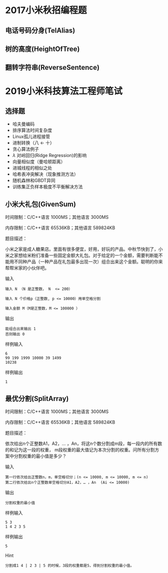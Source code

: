 # 2017小米秋招编程题

## 电话号码分身(TelAlias)

## 树的高度(HeightOfTree)

## 翻转字符串(ReverseSentence)

# 2019小米科技算法工程师笔试

## 选择题
- 哈夫曼编码
- 排序算法时间复杂度
- Linux孤儿进程接管
- 进制转换（八 $\leftarrow$ 十）
- 贪心算法例子
- $\lambda$ 对岭回归(Ridge Regression)的影响
- 向量相似度（曼哈顿距离） 
- 进城线程的相似之处
- 哈希表冲突解决（现象推测方法）
- 随机森林和GBDT异同
- 训练集正负样本极度不平衡解决方法

## 小米大礼包(GivenSum)

时间限制：C/C++语言 1000MS；其他语言 3000MS

内存限制：C/C++语言 65536KB；其他语言 589824KB

题目描述：

小米之家是成人糖果店。里面有很多便宜，好用，好玩的产品。中秋节快到了，小米之家想给米粉们准备一些固定金额大礼包。对于给定的一个金额，需要判断能不能用不同种产品（一种产品在礼包最多出现一次）组合出来这个金额。聪明的你来帮帮米家的小伙伴吧。

输入
```$xslt
输入 N （N 是正整数， N  <= 200）

输入 N 个价格p（正整数, p <= 10000）用单空格分割

输入金额 M（M是正整数，M <= 100000 ）
```

输出
```$xslt
能组合出来输出 1
否则输出 0
```

样例输入
```$xslt
6
99 199 1999 10000 39 1499
10238
```

样例输出
```$xslt
1
```

## 最优分割(SplitArray)

时间限制：C/C++语言 1000MS；其他语言 3000MS

内存限制：C/C++语言 65536KB；其他语言 589824KB

题目描述：

依次给出n个正整数A1，A2，… ，An，将这n个数分割成m段，每一段内的所有数的和记为这一段的权重， m段权重的最大值记为本次分割的权重。问所有分割方案中分割权重的最小值是多少？

输入

```$xslt
第一行依次给出正整数n，m，单空格切分；(n <= 10000, m <= 10000, m <= n) 
第二行依次给出n个正整数单空格切分A1，A2，… ，An  (Ai <= 10000)
```

输出
```$xslt
分割权重的最小值
```


样例输入
```$xslt
5 3
1 4 2 3 5
```

样例输出
```$xslt
5
```

Hint
```$xslt
分割成1 4 | 2 3 | 5 的时候，3段的权重都是5，得到分割权重的最小值。
```
